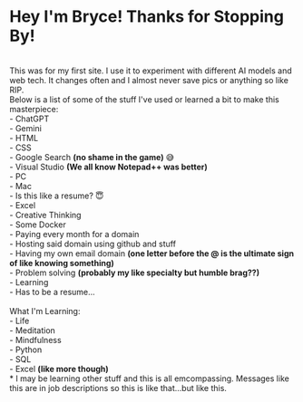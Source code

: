 # Hey I'm Bryce! Thanks for Stopping By!
<br>This was for my first site. I use it to experiment with different AI models and web tech. It changes often and I almost never save pics or anything so like RIP.
<br>Below is a list of some of the stuff I've used or learned a bit to make this masterpiece:
<br>- ChatGPT
<br>- Gemini
<br>- HTML
<br>- CSS
<br>- Google Search **(no shame in the game)** :sweat_smile:
<br>- Visual Studio **(We all know Notepad++ was better)**
<br>- PC
<br>- Mac
<br>- Is this like a resume? :innocent:
<br>- Excel
<br>- Creative Thinking
<br>- Some Docker
<br>- Paying every month for a domain
<br>- Hosting said domain using github and stuff
<br>- Having my own email domain **(one letter before the @ is the ultimate sign of like knowing something)**
<br>- Problem solving **(probably my like specialty but humble brag??)**
<br>- Learning
<br>- Has to be a resume... 
<br>
<br>What I'm Learning:
<br>- Life
<br>- Meditation
<br>- Mindfulness
<br>- Python
<br>- SQL
<br>- Excel **(like more though)**
<br>* I may be learning other stuff and this is all emcompassing. Messages like this are in job descriptions so this is like that...but like this.
